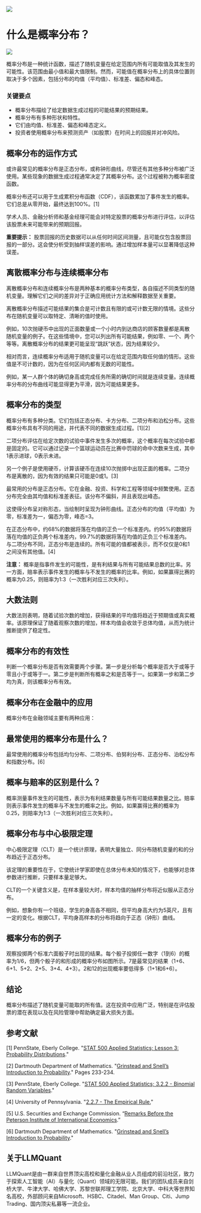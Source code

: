 ![](https://fastly.jsdelivr.net/gh/bucketio/img11@main/2024/10/21/1729466068183-23134fce-3131-4262-b18c-f378d71af4f6.gif)

# 什么是概率分布？

![](https://fastly.jsdelivr.net/gh/bucketio/img9@main/2024/10/20/1729465031968-b3c8959e-1d37-4b8a-91b1-b0b0dfe25143.png)

概率分布是一种统计函数，描述了随机变量在给定范围内所有可能取值及其发生的可能性。该范围由最小值和最大值限制。然而，可能值在概率分布上的具体位置则取决于多个因素，包括分布的均值（平均值）、标准差、偏态和峰态。

### 关键要点

- 概率分布描绘了给定数据生成过程的可能结果的预期结果。
- 概率分布有多种形状和特性。
- 它们由均值、标准差、偏态和峰态定义。
- 投资者使用概率分布来预测资产（如股票）在时间上的回报并对冲风险。

## 概率分布的运作方式

或许最常见的概率分布是正态分布，或称钟形曲线，尽管还有其他多种分布被广泛使用。某些现象的数据生成过程通常决定了其概率分布。这个过程被称为概率密度函数。

概率分布还可以用于生成累积分布函数（CDF），该函数累加了事件发生的概率。它们总是从零开始，最终达到100%。[1]

学术人员、金融分析师和基金经理可能会对特定股票的概率分布进行评估，以评估该股票未来可能带来的预期回报。

**重要提示：** 股票回报的历史数据可以从任何时间区间测量，且可能仅包含股票回报的一部分。这会使分析受到抽样误差的影响。通过增加样本量可以显著降低这种误差。

## 离散概率分布与连续概率分布

离散概率分布和连续概率分布是两种基本的概率分布类型，各自描述不同类型的随机变量。理解它们之间的差异对于正确应用统计方法和解释数据至关重要。

离散概率分布描述可能结果的集合是可计数且有限的或可计数无限的情境。这些分布在随机变量可以取特定、清晰的值时使用。

例如，10次抛硬币中出现的正面数量或一个小时内到达商店的顾客数量都是离散随机变量的例子。在这些情境中，您可以列出所有可能结果，例如零、一个、两个等等。离散概率分布的结果更可能呈现“跳跃”状态，因为结果较少。

相对而言，连续概率分布适用于随机变量可以在给定范围内取任何值的情形。这些值是不可计数的，因为在任何区间内都有无数的可能性。

例如，某一人群个体的确切身高或完成任务所需的确切时间就是连续变量。连续概率分布的分布曲线可能显得更为平滑，因为可能结果更多。

## 概率分布的类型

概率分布有多种分类。它们包括正态分布、卡方分布、二项分布和泊松分布。这些概率分布具有不同的用途，并代表不同的数据生成过程。[1][2]

二项分布评估在给定次数的试验中事件发生多次的概率，这个概率在每次试验中都是固定的。它可以通过记录一个篮球运动员在比赛中罚球的命中次数来生成，其中1表示进球，0表示未进。

另一个例子是使用硬币，计算该硬币在连续10次抛掷中出现正面的概率。二项分布是离散的，因为有效的结果只可能是0或1。[3]

最常用的分布是正态分布。它在金融、投资、科学和工程等领域中频繁使用。正态分布完全由其均值和标准差表征。该分布不偏斜，并且表现出峰态。

这使得分布呈对称形态，当绘制时呈现为钟形曲线。正态分布的均值（平均值）为零，标准差为一，偏态为零，峰态=3。

在正态分布中，约68%的数据将落在均值的正负一个标准差内。约95%的数据将落在均值的正负两个标准差内，99.7%的数据将落在均值的正负三个标准差内。与二项分布不同，正态分布是连续的。所有可能的值都被表示，而不仅仅是0和1之间没有其他值。[4]

**注意：** 概率是指事件发生的可能性，是有利结果与所有可能结果总数的比率。另一方面，赔率表示事件发生的概率与不发生的概率的比率。例如，如果赢得比赛的概率为0.25，则赔率为1:3（一次胜利对应三次失利）。

## 大数法则

大数法则表明，随着试验次数的增加，获得结果的平均值将趋近于预期值或真实概率。该原理保证了随着观察次数的增加，样本均值会收敛于总体均值，从而为统计推断提供了稳定性。

## 概率分布的有效性

判断一个概率分布是否有效需要两个步骤。第一步是分析每个概率是否大于或等于零且小于或等于一。第二步是判断所有概率之和是否等于一。如果第一步和第二步均为真，则该概率分布有效。

## 概率分布在金融中的应用

概率分布在金融领域主要有两种应用：

## 最常使用的概率分布是什么？

最常使用的概率分布包括均匀分布、二项分布、伯努利分布、正态分布、泊松分布和指数分布。[6]

## 概率与赔率的区别是什么？

概率测量事件发生的可能性，表示为有利结果数量与所有可能结果数量之比。赔率则表示事件发生的概率与不发生的概率之比。例如，如果赢得比赛的概率为0.25，则赔率为1:3（一次胜利对应三次失利）。

## 概率分布与中心极限定理

中心极限定理（CLT）是一个统计原理，表明大量独立、同分布随机变量的和的分布趋近于正态分布。

该定理的重要性在于，它使统计学家即使在总体分布未知的情况下，也能够对总体参数进行推断，只要样本量足够大。

CLT的一个关键含义是，在样本量较大时，样本均值的抽样分布将近似服从正态分布。

例如，想象你有一个班级，学生的身高各不相同，但平均身高大约为5英尺，且有一定的变化。根据CLT，平均身高样本的分布将趋向于正态（钟形）曲线。

## 概率分布的例子

观察投掷两个标准六面骰子时出现的结果。每个骰子投掷任一数字（1到6）的概率为1/6，但两个骰子的和形成的概率分布如图所示。7是最常见的结果（1+6、6+1、5+2、2+5、3+4、4+3）。2和12的出现概率要低得多（1+1和6+6）。

## 结论

概率分布描述了随机变量可能取的所有值。这在投资中应用广泛，特别是在评估股票的潜在表现以及在风险管理中帮助确定最大损失方面。

## 参考文献

[1] PennState, Eberly College. "[STAT 500 Applied Statistics; Lesson 3: Probability Distributions](https://online.stat.psu.edu/stat500/book/export/html/470)."

[2] Dartmouth Department of Mathematics. "[Grinstead and Snell’s Introduction to Probability](https://math.dartmouth.edu/~prob/prob/prob.pdf)." Pages 233-234.

[3] PennState, Eberly College. "[STAT 500 Applied Statistics; 3.2.2 - Binomial Random Variables](https://online.stat.psu.edu/stat500/lesson/3/3.2/3.2.2)."

[4] University of Pennsylvania. "[2.2.7 - The Empirical Rule.](https://online.stat.psu.edu/stat200/lesson/2/2.2/2.2.7)"

[5] U.S. Securities and Exchange Commission. “[Remarks Before the Peterson Institute of International Economics](https://www.sec.gov/news/speech/remarks-peterson-institute-international-economics).”

[6] Dartmouth Department of Mathematics. "[Grinstead and Snell’s Introduction to Probability](https://math.dartmouth.edu/~prob/prob/prob.pdf)."

## 关于LLMQuant
LLMQuant是由一群来自世界顶尖高校和量化金融从业人员组成的前沿社区，致力于探索人工智能（AI）与量化（Quant）领域的无限可能。我们的团队成员来自剑桥大学、牛津大学、哈佛大学、苏黎世联邦理工学院、北京大学、中科大等世界知名高校，外部顾问来自Microsoft、HSBC、Citadel、Man Group、Citi、Jump Trading、国内顶尖私募等一流企业。